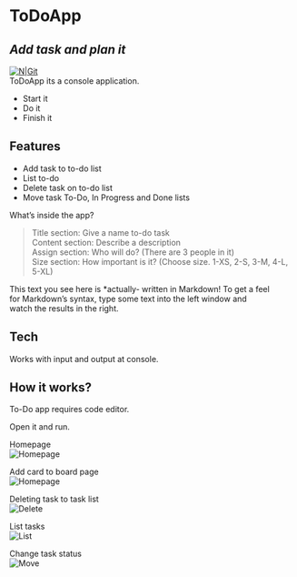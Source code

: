 <h1 class="code-line" data-line-start=0 data-line-end=1 ><a id="ToDoApp_0"></a>ToDoApp</h1>
<h2 class="code-line" data-line-start=2 data-line-end=3 ><a id="_Add_task_and_plan_it__2"></a><em>Add task and plan it</em></h2>
<p class="has-line-data" data-line-start="4" data-line-end="6"><a href="https://github.com/fatiyapici"><img src="https://i.hizliresim.com/d7my7d9.png" alt="N|Git"></a><br>
ToDoApp its a console application.</p>
<ul>
<li class="has-line-data" data-line-start="7" data-line-end="8">Start it</li>
<li class="has-line-data" data-line-start="8" data-line-end="9">Do it</li>
<li class="has-line-data" data-line-start="9" data-line-end="11">Finish it</li>
</ul>
<h2 class="code-line" data-line-start=11 data-line-end=12 ><a id="Features_11"></a>Features</h2>
<ul>
<li class="has-line-data" data-line-start="13" data-line-end="14">Add task to to-do list</li>
<li class="has-line-data" data-line-start="14" data-line-end="15">List to-do</li>
<li class="has-line-data" data-line-start="15" data-line-end="16">Delete task on to-do list</li>
<li class="has-line-data" data-line-start="16" data-line-end="18">Move task To-Do, In Progress and Done lists</li>
</ul>
<p class="has-line-data" data-line-start="18" data-line-end="19">What’s inside the app?</p>
<blockquote>
<p class="has-line-data" data-line-start="20" data-line-end="24">Title section: Give a name to-do task<br>
Content section: Describe a description<br>
Assign section: Who will do? (There are 3 people in it)<br>
Size section: How important is it? (Choose size. 1-XS, 2-S, 3-M, 4-L, 5-XL)</p>
</blockquote>
<p class="has-line-data" data-line-start="25" data-line-end="28">This text you see here is *actually- written in Markdown! To get a feel<br>
for Markdown’s syntax, type some text into the left window and<br>
watch the results in the right.</p>
<h2 class="code-line" data-line-start=29 data-line-end=30 ><a id="Tech_29"></a>Tech</h2>
<p class="has-line-data" data-line-start="31" data-line-end="32">Works with input and output at console.</p>
<h2 class="code-line" data-line-start=33 data-line-end=34 ><a id="How_it_works_33"></a>How it works?</h2>
<p class="has-line-data" data-line-start="35" data-line-end="36">To-Do app requires code editor.</p>
<p class="has-line-data" data-line-start="37" data-line-end="38">Open it and run.</p>
<p class="has-line-data" data-line-start="39" data-line-end="41">Homepage<br>
<img src="https://i.hizliresim.com/27y8tqs.jpg" alt="Homepage"></p>
<p class="has-line-data" data-line-start="42" data-line-end="44">Add card to board page<br>
<img src="https://i.hizliresim.com/l37yrwf.jpg" alt="Homepage"></p>
<p class="has-line-data" data-line-start="45" data-line-end="47">Deleting task to task list<br>
<img src="https://i.hizliresim.com/7jz9cym.jpg" alt="Delete"></p>
<p class="has-line-data" data-line-start="48" data-line-end="50">List tasks<br>
<img src="https://i.hizliresim.com/t46vquq.jpg" alt="List"></p>
<p class="has-line-data" data-line-start="51" data-line-end="53">Change task status<br>
<img src="https://i.hizliresim.com/l9an11o.jpg" alt="Move"></p>
